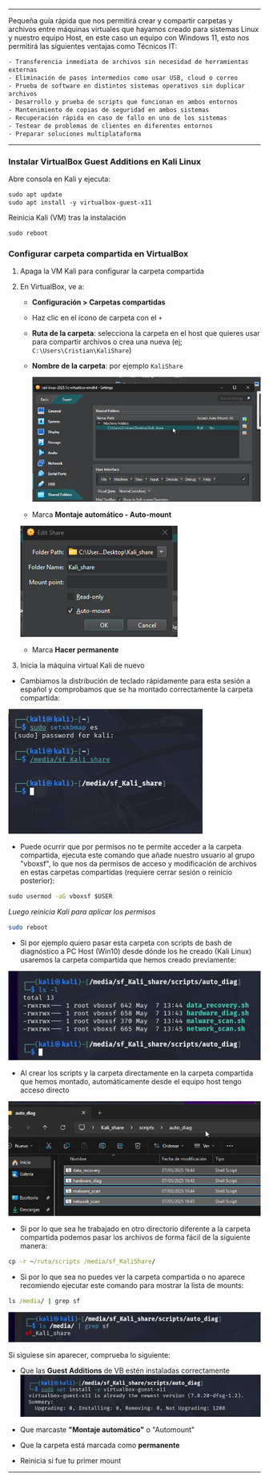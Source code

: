 
---

Pequeña guía rápida que nos permitirá crear y compartir carpetas y archivos entre máquinas virtuales que hayamos creado para sistemas Linux y nuestro equipo Host, en este caso un equipo con Windows 11, esto nos permitirá las siguientes ventajas como Técnicos IT:

    - Transferencia inmediata de archivos sin necesidad de herramientas externas
    - Eliminación de pasos intermedios como usar USB, cloud o correo
    - Prueba de software en distintos sistemas operativos sin duplicar archivos
    - Desarrollo y prueba de scripts que funcionan en ambos entornos
    - Mantenimiento de copias de seguridad en ambos sistemas
    - Recuperación rápida en caso de fallo en uno de los sistemas
    - Testear de problemas de clientes en diferentes entornos
    - Preparar soluciones multiplataforma

---

### Instalar VirtualBox Guest Additions en Kali Linux

Abre consola en Kali y ejecuta:

```
sudo apt update
sudo apt install -y virtualbox-guest-x11
```

Reinicia Kali (VM) tras la instalación
```cmd
sudo reboot
```

### Configurar carpeta compartida en VirtualBox

1. Apaga la VM Kali para configurar la carpeta compartida
    
2. En VirtualBox, ve a:
    
    - **Configuración > Carpetas compartidas**
    - Haz clic en el icono de carpeta con el `+`
    - **Ruta de la carpeta**: selecciona la carpeta en el host que quieres usar para compartir archivos o crea una nueva (ej; `C:\Users\Cristian\KaliShare`)
    - **Nombre de la carpeta**: por ejemplo `KaliShare`
      
        ![](/imgs/2.png)
        
    - Marca **Montaje automático - Auto-mount**
      
    ![](/imgs/3.png)
    
    - Marca **Hacer permanente**
        
3. Inicia la máquina virtual Kali de nuevo


- Cambiamos la distribución de teclado rápidamente para esta sesión a español y comprobamos que se ha montado correctamente la carpeta compartida:

![](/imgs/4.png)

- Puede ocurrir que por permisos no te permite acceder a la carpeta compartida, ejecuta este comando que añade nuestro usuario al grupo "vboxsf", lo que nos da permisos de acceso y modificación de archivos en estas carpetas compartidas (requiere cerrar sesión o reinicio posterior):

```cmd
sudo usermod -aG vboxsf $USER
```

*Luego reinicia Kali para aplicar los permisos*

```bash
sudo reboot
```


- Si por ejemplo quiero pasar esta carpeta con scripts de bash de diagnóstico a PC Host (Win10) desde dónde los he creado (Kali Linux) usaremos la carpeta compartida que hemos creado previamente:

![](/imgs/5.png)

- Al crear los scripts y la carpeta directamente en la carpeta compartida que hemos montado, automáticamente desde el equipo host tengo acceso directo

![](/imgs/6.png)

- Si por lo que sea he trabajado en otro directorio diferente a la carpeta compartida podemos pasar los archivos de forma fácil de la siguiente manera:

```cmd
cp -r ~/ruta/scripts /media/sf_KaliShare/
```

- Si por lo que sea no puedes ver la carpeta compartida o no aparece recomiendo ejecutar este comando para mostrar la lista de mounts:

```cmd
ls /media/ | grep sf
```

![](/imgs/7.png)

Si siguiese sin aparecer, comprueba lo siguiente:

- Que las **Guest Additions** de VB estén instaladas correctamente
![](/imgs/8.png)

- Que marcaste **"Montaje automático"** o "Automount"
- Que la carpeta está marcada como **permanente**
- Reinicia si fue tu primer mount

---
